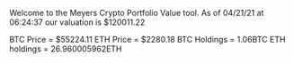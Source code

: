 Welcome to the Meyers Crypto Portfolio Value tool. 
As of 04/21/21 at 06:24:37 our valuation is $120011.22 

BTC Price = $55224.11
 ETH Price = $2280.18
BTC Holdings = 1.06BTC
 ETH holdings = 26.960005962ETH 
